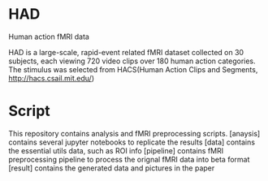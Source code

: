 # HAD
Human action fMRI data

HAD is a large-scale, rapid-event related fMRI dataset collected on 30 subjects, each viewing 720 video clips over 180
human action categories. The stimulus was selected from HACS(Human Action Clips and Segments, http://hacs.csail.mit.edu/)

# Script
This repository contains analysis and fMRI preprocessing scripts.
[anaysis] contains several jupyter notebooks to replicate the results
[data] contains the essential utils data, such as ROI info
[pipeline] contains fMRI preprocessing pipeline to process the orignal fMRI data into beta format
[result] contains the generated data and pictures in the paper
